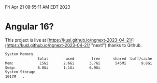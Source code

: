 Fri Apr 21 08:55:11 AM EDT 2023

# Angular 16?


This project is live at [https://kusl.github.io/ngnext-2023-04-21/](https://kusl.github.io/ngnext-2023-04-21/ "next!") thanks to Github.

```bash
System Memory
               total        used        free      shared  buff/cache   available
Mem:            15Gi       2.6Gi       3.7Gi       545Mi       9.0Gi        11Gi
Swap:          8.0Gi       1.1Gi       6.9Gi
System Storage
1017M	.
```
```bash

